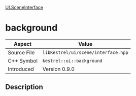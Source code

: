 [UI.SceneInterface](index)
# background
| Aspect | Value |
| --- | --- |
| Source File | `libKestrel/ui/scene/interface.hpp` |
| C++ Symbol | `kestrel::ui::background` |
| Introduced | Version 0.9.0 |
## Description

